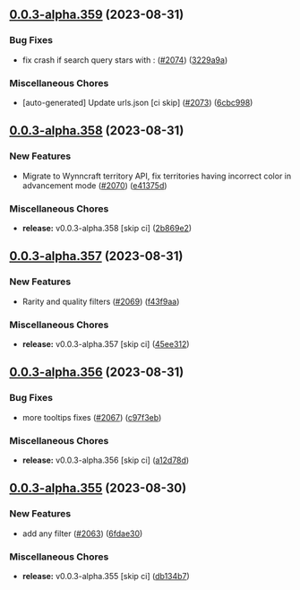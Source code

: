 ## [0.0.3-alpha.359](https://github.com/Wynntils/Artemis/compare/v0.0.3-alpha.358...v0.0.3-alpha.359) (2023-08-31)


### Bug Fixes

* fix crash if search query stars with : ([#2074](https://github.com/Wynntils/Artemis/issues/2074)) ([3229a9a](https://github.com/Wynntils/Artemis/commit/3229a9a066a35f99a381056fe561463dbb1ddcad))


### Miscellaneous Chores

* [auto-generated] Update urls.json [ci skip] ([#2073](https://github.com/Wynntils/Artemis/issues/2073)) ([6cbc998](https://github.com/Wynntils/Artemis/commit/6cbc9982fb368ef6f464ff1d4d5ca124107bbd11))

## [0.0.3-alpha.358](https://github.com/Wynntils/Artemis/compare/v0.0.3-alpha.357...v0.0.3-alpha.358) (2023-08-31)


### New Features

* Migrate to Wynncraft territory API, fix territories having incorrect color in advancement mode ([#2070](https://github.com/Wynntils/Artemis/issues/2070)) ([e41375d](https://github.com/Wynntils/Artemis/commit/e41375defe61e30a299e8441c9824155c0b692bc))


### Miscellaneous Chores

* **release:** v0.0.3-alpha.358 [skip ci] ([2b869e2](https://github.com/Wynntils/Artemis/commit/2b869e24dfc78979900606e17dd6cb6f06ca930d))

## [0.0.3-alpha.357](https://github.com/Wynntils/Artemis/compare/v0.0.3-alpha.356...v0.0.3-alpha.357) (2023-08-31)


### New Features

* Rarity and quality filters ([#2069](https://github.com/Wynntils/Artemis/issues/2069)) ([f43f9aa](https://github.com/Wynntils/Artemis/commit/f43f9aa124a3b61c93f516e675476e11f1f15597))


### Miscellaneous Chores

* **release:** v0.0.3-alpha.357 [skip ci] ([45ee312](https://github.com/Wynntils/Artemis/commit/45ee312e3089e4f84f229ff2af910aaf1043bef6))

## [0.0.3-alpha.356](https://github.com/Wynntils/Artemis/compare/v0.0.3-alpha.355...v0.0.3-alpha.356) (2023-08-31)


### Bug Fixes

* more tooltips fixes ([#2067](https://github.com/Wynntils/Artemis/issues/2067)) ([c97f3eb](https://github.com/Wynntils/Artemis/commit/c97f3eb9c6988ec7975097b006820febf4007680))


### Miscellaneous Chores

* **release:** v0.0.3-alpha.356 [skip ci] ([a12d78d](https://github.com/Wynntils/Artemis/commit/a12d78dafc8a75056d30a16b2635d19bee979779))

## [0.0.3-alpha.355](https://github.com/Wynntils/Artemis/compare/v0.0.3-alpha.354...v0.0.3-alpha.355) (2023-08-30)


### New Features

* add any filter ([#2063](https://github.com/Wynntils/Artemis/issues/2063)) ([6fdae30](https://github.com/Wynntils/Artemis/commit/6fdae3040623984af34dc3701f7c909a6cfacc07))


### Miscellaneous Chores

* **release:** v0.0.3-alpha.355 [skip ci] ([db134b7](https://github.com/Wynntils/Artemis/commit/db134b7117e9fdc4dee3736af84309ae8d4ef136))

